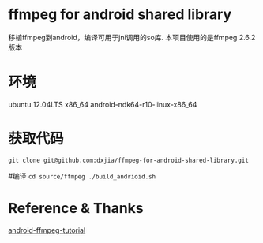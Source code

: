 # ffmpeg for android shared library
  移植ffmpeg到android，编译可用于jni调用的so库.
本项目使用的是ffmpeg 2.6.2版本

# 环境
  ubuntu 12.04LTS x86_64
  android-ndk64-r10-linux-x86_64

# 获取代码
``
  git clone git@github.com:dxjia/ffmpeg-for-android-shared-library.git
``

#编译
``
  cd source/ffmpeg
  ./build_andrioid.sh
``

# Reference & Thanks
  [android-ffmpeg-tutorial](https://github.com/roman10/android-ffmpeg-tutorial)
